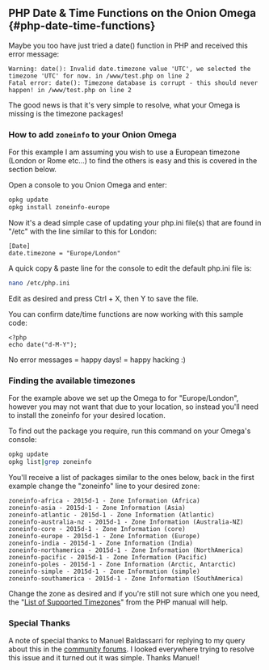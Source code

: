 ## PHP Date & Time Functions on the Onion Omega {#php-date-time-functions}

Maybe you too have just tried a date() function in PHP and received this error message:

```
Warning: date(): Invalid date.timezone value 'UTC', we selected the timezone 'UTC' for now. in /www/test.php on line 2
Fatal error: date(): Timezone database is corrupt - this should never happen! in /www/test.php on line 2
```

The good news is that it's very simple to resolve, what your Omega is missing is the timezone packages!

### How to add `zoneinfo` to your Onion Omega

For this example I am assuming you wish to use a European timezone (London or Rome etc...) to find the others is easy and this is covered in the section below.

Open a console to you Onion Omega and enter:

``` bash
opkg update
opkg install zoneinfo-europe
```

Now it's a dead simple case of updating your php.ini file(s) that are found in "/etc" with the line similar to this for London:

```
[Date]
date.timezone = "Europe/London"
```

A quick copy & paste line for the console to edit the default php.ini file is:
``` bash
nano /etc/php.ini
```

Edit as desired and press Ctrl + X, then Y to save the file.


You can confirm date/time functions are now working with this sample code:

```
<?php
echo date("d-M-Y");
```

No error messages = happy days! = happy hacking :)


### Finding the available timezones

For the example above we set up the Omega to for "Europe/London", however you may not want that due to your location, so instead you'll need to install the zoneinfo for your desired location.

To find out the package you require, run this command on your Omega's console:

``` bash
opkg update
opkg list|grep zoneinfo
```

You'll receive a list of packages similar to the ones below, back in the first example change the "zoneinfo" line to your desired zone:

```
zoneinfo-africa - 2015d-1 - Zone Information (Africa)
zoneinfo-asia - 2015d-1 - Zone Information (Asia)
zoneinfo-atlantic - 2015d-1 - Zone Information (Atlantic)
zoneinfo-australia-nz - 2015d-1 - Zone Information (Australia-NZ)
zoneinfo-core - 2015d-1 - Zone Information (core)
zoneinfo-europe - 2015d-1 - Zone Information (Europe)
zoneinfo-india - 2015d-1 - Zone Information (India)
zoneinfo-northamerica - 2015d-1 - Zone Information (NorthAmerica)
zoneinfo-pacific - 2015d-1 - Zone Information (Pacific)
zoneinfo-poles - 2015d-1 - Zone Information (Arctic, Antarctic)
zoneinfo-simple - 2015d-1 - Zone Information (simple)
zoneinfo-southamerica - 2015d-1 - Zone Information (SouthAmerica)
```

Change the zone as desired and if you're still not sure which one you need, the "[List of Supported Timezones](http://php.net/manual/en/timezones.php)" from the PHP manual will help.


### Special Thanks

A note of special thanks to Manuel Baldassarri for replying to my query about this in the [community forums](https://community.onion.io/topic/627/php-issue-fatal-error-date-timezone-database-is-corrupt-this-should-never-happen). I looked everywhere trying to resolve this issue and it turned out it was simple. Thanks Manuel!
